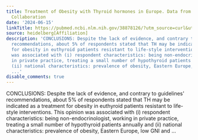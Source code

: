 ```yaml
---
title: Treatment of Obesity with Thyroid hormones in Europe. Data from the THESIS*
  Collaboration
date: '2024-06-15'
linkTitle: https://pubmed.ncbi.nlm.nih.gov/38878126/?utm_source=curl&utm_medium=rss&utm_campaign=pubmed-2&utm_content=1FakS-2QOkCT8HsMOQP1bCRQ4YzyumYOmxmF0moLsQ3dFB1E9V&fc=20220326224207&ff=20240615180904&v=2.18.0.post9+e462414
source: heidelberg[Affiliation]
description: 'CONCLUSIONS: Despite the lack of evidence, and contrary to guidelines''
  recommendations, about 5% of respondents stated that TH may be indicated as a treatment
  for obesity in euthyroid patients resistant to life-style interventions. This opinion
  was associated with (i) respondent characteristics: being non-endocrinologist, working
  in private practice, treating a small number of hypothyroid patients annually and
  (ii) national characteristics: prevalence of obesity, Eastern Europe, low GNI and
  ...'
disable_comments: true
---
```

CONCLUSIONS: Despite the lack of evidence, and contrary to guidelines' recommendations, about 5% of respondents stated that TH may be indicated as a treatment for obesity in euthyroid patients resistant to life-style interventions. This opinion was associated with (i) respondent characteristics: being non-endocrinologist, working in private practice, treating a small number of hypothyroid patients annually and (ii) national characteristics: prevalence of obesity, Eastern Europe, low GNI and ...